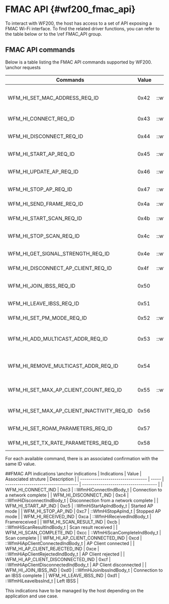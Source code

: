 FMAC API	{#wf200_fmac_api}  
============

To interact with WF200, the host has access to a set of API exposing a FMAC Wi-Fi interface. To find the related driver functions, you can refer to the table below or to the \ref FMAC_API group.

## FMAC API commands
Below is a table listing the FMAC API commands supported by WF200.
\anchor requests

| Commands                                   | Value | Associated driver function           | Description                          |
|--------------------------------------------|-------|--------------------------------------|--------------------------------------|
| WFM_HI_SET_MAC_ADDRESS_REQ_ID              | 0x42  | ::wf200_set_mac_address              | Set a MAC address for each interface |
| WFM_HI_CONNECT_REQ_ID                      | 0x43  | ::wf200_send_join_command            | Connect to a network                 |
| WFM_HI_DISCONNECT_REQ_ID                   | 0x44  | ::wf200_send_disconnect_command      | Disconnect from a network            |
| WFM_HI_START_AP_REQ_ID                     | 0x45  | ::wf200_start_ap_command             | Start AP mode                        |
| WFM_HI_UPDATE_AP_REQ_ID                    | 0x46  | ::wf200_update_ap_command            | Update AP mode parameters            |
| WFM_HI_STOP_AP_REQ_ID                      | 0x47  | ::wf200_stop_ap_command              | Stop AP mode                         |
| WFM_HI_SEND_FRAME_REQ_ID                   | 0x4a  | ::wf200_send_ethernet_frame          | Send a frame                         |
| WFM_HI_START_SCAN_REQ_ID                   | 0x4b  | ::wf200_send_scan_command            | Perform a scan                       |
| WFM_HI_STOP_SCAN_REQ_ID                    | 0x4c  | ::wf200_send_stop_scan_command       | Stop an ongoing scan                 |
| WFM_HI_GET_SIGNAL_STRENGTH_REQ_ID          | 0x4e  | ::wf200_get_signal_strength          | Get signal strength                  |
| WFM_HI_DISCONNECT_AP_CLIENT_REQ_ID         | 0x4f  | ::wf200_disconnect_ap_client_command | Disconnect AP client                 |
| WFM_HI_JOIN_IBSS_REQ_ID                    | 0x50  |                                      | Join or create an IBSS               |
| WFM_HI_LEAVE_IBSS_REQ_ID                   | 0x51  |                                      | Leave an IBSS                        |
| WFM_HI_SET_PM_MODE_REQ_ID                  | 0x52  | ::wf200_set_power_mode               | Set pm mode                          |
| WFM_HI_ADD_MULTICAST_ADDR_REQ_ID           | 0x53  | ::wf200_add_multicast_address        | Add multicast address to filter      |
| WFM_HI_REMOVE_MULTICAST_ADDR_REQ_ID        | 0x54  |                                      | Remove multicast address to filter   |
| WFM_HI_SET_MAX_AP_CLIENT_COUNT_REQ_ID      | 0x55  | ::wf200_set_max_ap_client            | Set client count limitation          |
| WFM_HI_SET_MAX_AP_CLIENT_INACTIVITY_REQ_ID | 0x56  |                                      | Set client inactivity limitation     |
| WFM_HI_SET_ROAM_PARAMETERS_REQ_ID          | 0x57  |                                      | Set roam parameters                  |
| WFM_HI_SET_TX_RATE_PARAMETERS_REQ_ID       | 0x58  |                                      | Set TX rate parameters               |

For each available command, there is an associated confirmation with the same ID value.

##FMAC API indications
\anchor indications
| Indications                       | Value | Associated struture                  | Description                           |
| --------------------------------- | ----- | ------------------------------------ | ------------------------------------- |
| WFM_HI_CONNECT_IND                | 0xc3  | ::WfmHiConnectIndBody_t              | Connection to a network complete      |
| WFM_HI_DISCONNECT_IND             | 0xc4  | ::WfmHiDisconnectIndBody_t           | Disconnection from a network complete |
| WFM_HI_START_AP_IND               | 0xc5  | ::WfmHiStartApIndBody_t              | Started AP mode                       |
| WFM_HI_STOP_AP_IND                | 0xc7  | ::WfmHiStopApInd_t                   | Stopped AP mode                       |
| WFM_HI_RECEIVED_IND               | 0xca  | ::WfmHiReceivedIndBody_t             | Framereceived                         |
| WFM_HI_SCAN_RESULT_IND            | 0xcb  | ::WfmHiScanResultIndBody_t           | Scan result received                  |
| WFM_HI_SCAN_COMPLETE_IND          | 0xcc  | ::WfmHiScanCompleteIndBody_t         | Scan complete                         |
| WFM_HI_AP_CLIENT_CONNECTED_IND    | 0xcd  | ::WfmHiApClientConnectedIndBody_t    | AP Client connected                   |
| WFM_HI_AP_CLIENT_REJECTED_IND     | 0xce  | ::WfmHiApClientRejectedIndBody_t     | AP Client rejected                    |
| WFM_HI_AP_CLIENT_DISCONNECTED_IND | 0xcf  | ::WfmHiApClientDisconnectedIndBody_t | AP Client disconnected                |
| WFM_HI_JOIN_IBSS_IND              | 0xd0  | ::WfmHiJoinIbssIndBody_t             | Connection to an IBSS complete        |
| WFM_HI_LEAVE_IBSS_IND             | 0xd1  | ::WfmHiLeaveIbssInd_t                | Left IBSS                             |

This indications have to be managed by the host depending on the application and use case.
